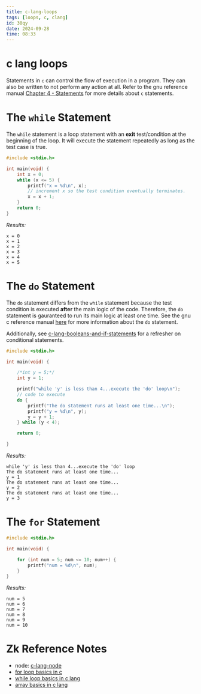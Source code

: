```yaml
---
title: c-lang-loops
tags: [loops, c, clang] 
id: 30qy
date: 2024-09-28
time: 08:33
---
```


# c lang loops

Statements in `c` can control the flow of execution in a program. They can also
be written to not perform any action at all. Refer to the gnu reference manual
[Chapter 4 - Statements](https://www.gnu.org/software/gnu-c-manual/gnu-c-manual.html#Statements) for more details about `c` statements.

# The `while` Statement 

The `while` statement is a loop statement with an **exit** test/condition at the
beginning of the loop. It will execute the statement repeatedly as long as 
the test case is true.

```c
#include <stdio.h>

int main(void) {
    int x = 0;
    while (x <= 5) {
        printf("x = %d\n", x);
        // increment x so the test condition eventually terminates.
        x = x + 1; 
    }
    return 0;
}
```

*Results:*
```
x = 0
x = 1
x = 2
x = 3
x = 4
x = 5
```

# The `do` Statement

The `do` statement differs from the `while` statement because the test condition is
executed **after** the main logic of the code. Therefore, the `do` statement is 
gauranteed to run its main logic at least one time. See the gnu c reference manual
[here](https://www.gnu.org/software/gnu-c-manual/gnu-c-manual.html#The-while-Statement) for more information about the `do` statement.

Additionally, see [c-lang-booleans-and-if-statements](qzxu-c-lang-booleans-and-if-statements.md) for a refresher on conditional 
statements.

```c
#include <stdio.h>

int main(void) {

    /*int y = 5;*/
    int y = 1;

    printf("while 'y' is less than 4...execute the 'do' loop\n");
    // code to execute
    do {
        printf("The do statement runs at least one time...\n");
        printf("y = %d\n", y);
        y = y + 1;
    } while (y < 4);

    return 0;

}
```

*Results:*
```
while 'y' is less than 4...execute the 'do' loop
The do statement runs at least one time...
y = 1
The do statement runs at least one time...
y = 2
The do statement runs at least one time...
y = 3
```

# The `for` Statement

```c
#include <stdio.h>

int main(void) {

    for (int num = 5; num <= 10; num++) {
        printf("num = %d\n", num);
    }
}
```

*Results:*
```
num = 5
num = 6
num = 7
num = 8
num = 9
num = 10
```

# Zk Reference Notes

- node: [c-lang-node](3xe5-c-lang-node.md)
- [for loop basics in c](1yg2%20for-loop-basics-in-c.md)
- [while loop basics in c lang](qm3k%20while-loop-basics-in-c-lang.md)
- [array basics in c lang](vgpy%20array-basics-in-c-lang.md)

